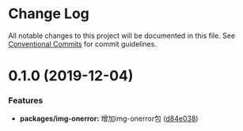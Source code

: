 # Change Log

All notable changes to this project will be documented in this file.
See [Conventional Commits](https://conventionalcommits.org) for commit guidelines.

# 0.1.0 (2019-12-04)


### Features

* **packages/img-onerror:** 增加img-onerror包 ([d84e038](https://github.com/FoxDaxian/oneForAll/commit/d84e0386839060b6e62f42610b8f241cc7fd4d50))

